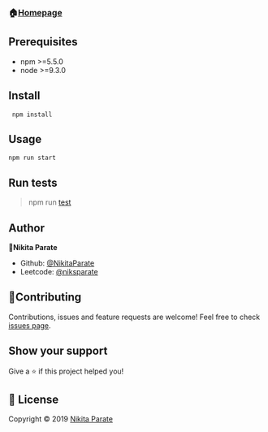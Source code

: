 ### 🏠[Homepage](https://github.com/nikitaparate193/Nikita-Parate)

## **Prerequisites**

* npm >=5.5.0
* node >=9.3.0

## **Install**
```
 npm install
``` 

## **Usage**
```
npm run start
```

## **Run tests**

> npm run [test](https://github.com/nikitaparate193/test.git)



## **Author**

👤**Nikita Parate**

 * Github: [@NikitaParate](https://github.com/nikitaparate193/Nikita-Parate)
 * Leetcode: [@niksparate](https://leetcode.com/niksparate2/)

## 🤝**Contributing**

Contributions, issues and feature requests are welcome!
Feel free to check [issues page](https://docs.github.com/en/communities/setting-up-your-project-for-healthy-contributions/setting-guidelines-for-repository-contributors).

## **Show your support**

Give a ⭐ if this project helped you!

## 📝 **License**

Copyright ©️ 2019 [Nikita Parate](https://github.com/nikitaparate193/Nikita-Parate)



